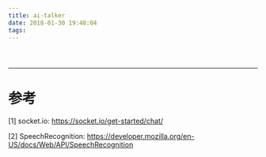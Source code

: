 ```yaml
---
title: ai-talker
date: 2018-01-30 19:48:04
tags:
---
```


# 

```bash

```

------
# 参考

[1] socket.io: https://socket.io/get-started/chat/

[2] SpeechRecognition: https://developer.mozilla.org/en-US/docs/Web/API/SpeechRecognition